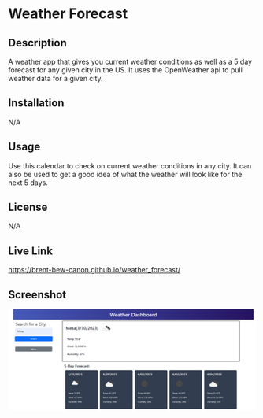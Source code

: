 # Weather Forecast

## Description
A weather app that gives you current weather conditions as well as a 5 day forecast for any given city in the US. It uses the OpenWeather api to pull weather data for a given city.

## Installation
N/A

## Usage
Use this calendar to check on current weather conditions in any city. It can also be used to get a good idea of what the weather will look like for the next 5 days. 


## License
N/A


## Live Link
https://brent-bew-canon.github.io/weather_forecast/


## Screenshot
![Weather App Screenshot](assets/weather%20screenshot.png)
